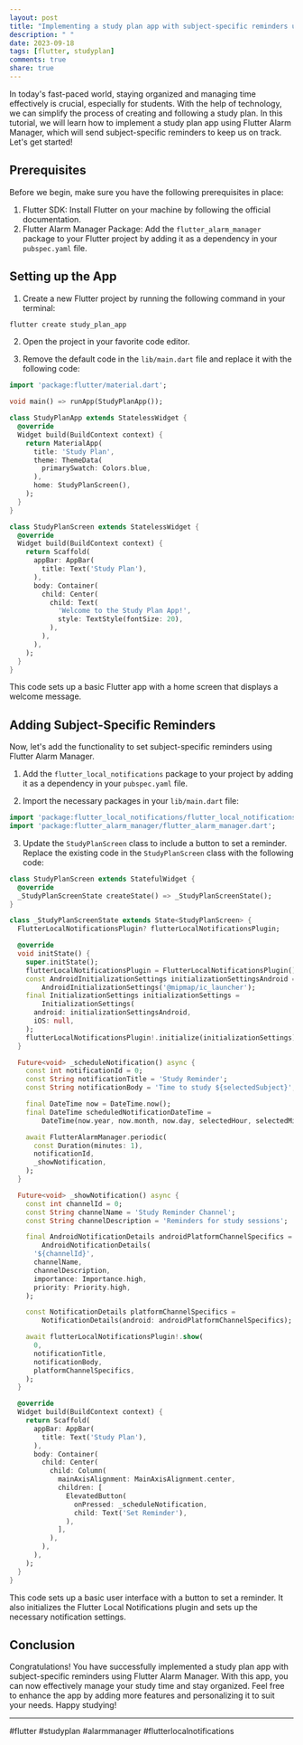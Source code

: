```yaml
---
layout: post
title: "Implementing a study plan app with subject-specific reminders using Flutter Alarm Manager"
description: " "
date: 2023-09-18
tags: [flutter, studyplan]
comments: true
share: true
---
```


In today's fast-paced world, staying organized and managing time effectively is crucial, especially for students. With the help of technology, we can simplify the process of creating and following a study plan. In this tutorial, we will learn how to implement a study plan app using Flutter Alarm Manager, which will send subject-specific reminders to keep us on track. Let's get started!

## Prerequisites

Before we begin, make sure you have the following prerequisites in place:

1. Flutter SDK: Install Flutter on your machine by following the official documentation.
2. Flutter Alarm Manager Package: Add the `flutter_alarm_manager` package to your Flutter project by adding it as a dependency in your `pubspec.yaml` file.

## Setting up the App

1. Create a new Flutter project by running the following command in your terminal:

```bash
flutter create study_plan_app
```

2. Open the project in your favorite code editor.

3. Remove the default code in the `lib/main.dart` file and replace it with the following code:

```dart
import 'package:flutter/material.dart';

void main() => runApp(StudyPlanApp());

class StudyPlanApp extends StatelessWidget {
  @override
  Widget build(BuildContext context) {
    return MaterialApp(
      title: 'Study Plan',
      theme: ThemeData(
        primarySwatch: Colors.blue,
      ),
      home: StudyPlanScreen(),
    );
  }
}

class StudyPlanScreen extends StatelessWidget {
  @override
  Widget build(BuildContext context) {
    return Scaffold(
      appBar: AppBar(
        title: Text('Study Plan'),
      ),
      body: Container(
        child: Center(
          child: Text(
            'Welcome to the Study Plan App!',
            style: TextStyle(fontSize: 20),
          ),
        ),
      ),
    );
  }
}
```

This code sets up a basic Flutter app with a home screen that displays a welcome message.

## Adding Subject-Specific Reminders

Now, let's add the functionality to set subject-specific reminders using Flutter Alarm Manager.

1. Add the `flutter_local_notifications` package to your project by adding it as a dependency in your `pubspec.yaml` file.

2. Import the necessary packages in your `lib/main.dart` file:

```dart
import 'package:flutter_local_notifications/flutter_local_notifications.dart';
import 'package:flutter_alarm_manager/flutter_alarm_manager.dart';
```

3. Update the `StudyPlanScreen` class to include a button to set a reminder. Replace the existing code in the `StudyPlanScreen` class with the following code:

```dart
class StudyPlanScreen extends StatefulWidget {
  @override
  _StudyPlanScreenState createState() => _StudyPlanScreenState();
}

class _StudyPlanScreenState extends State<StudyPlanScreen> {
  FlutterLocalNotificationsPlugin? flutterLocalNotificationsPlugin;

  @override
  void initState() {
    super.initState();
    flutterLocalNotificationsPlugin = FlutterLocalNotificationsPlugin();
    const AndroidInitializationSettings initializationSettingsAndroid =
        AndroidInitializationSettings('@mipmap/ic_launcher');
    final InitializationSettings initializationSettings =
        InitializationSettings(
      android: initializationSettingsAndroid,
      iOS: null,
    );
    flutterLocalNotificationsPlugin!.initialize(initializationSettings);
  }

  Future<void> _scheduleNotification() async {
    const int notificationId = 0;
    const String notificationTitle = 'Study Reminder';
    const String notificationBody = 'Time to study ${selectedSubject}';

    final DateTime now = DateTime.now();
    final DateTime scheduledNotificationDateTime =
        DateTime(now.year, now.month, now.day, selectedHour, selectedMinute);

    await FlutterAlarmManager.periodic(
      const Duration(minutes: 1),
      notificationId,
      _showNotification,
    );
  }

  Future<void> _showNotification() async {
    const int channelId = 0;
    const String channelName = 'Study Reminder Channel';
    const String channelDescription = 'Reminders for study sessions';

    final AndroidNotificationDetails androidPlatformChannelSpecifics =
        AndroidNotificationDetails(
      '${channelId}',
      channelName,
      channelDescription,
      importance: Importance.high,
      priority: Priority.high,
    );

    const NotificationDetails platformChannelSpecifics =
        NotificationDetails(android: androidPlatformChannelSpecifics);

    await flutterLocalNotificationsPlugin!.show(
      0,
      notificationTitle,
      notificationBody,
      platformChannelSpecifics,
    );
  }

  @override
  Widget build(BuildContext context) {
    return Scaffold(
      appBar: AppBar(
        title: Text('Study Plan'),
      ),
      body: Container(
        child: Center(
          child: Column(
            mainAxisAlignment: MainAxisAlignment.center,
            children: [
              ElevatedButton(
                onPressed: _scheduleNotification,
                child: Text('Set Reminder'),
              ),
            ],
          ),
        ),
      ),
    );
  }
}
```

This code sets up a basic user interface with a button to set a reminder. It also initializes the Flutter Local Notifications plugin and sets up the necessary notification settings.

## Conclusion

Congratulations! You have successfully implemented a study plan app with subject-specific reminders using Flutter Alarm Manager. With this app, you can now effectively manage your study time and stay organized. Feel free to enhance the app by adding more features and personalizing it to suit your needs. Happy studying!

---

#flutter #studyplan #alarmmanager #flutterlocalnotifications